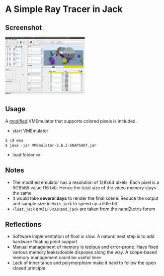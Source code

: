 # A Simple Ray Tracer in Jack

## Screenshot
![Screenshot](screenshot.png "Screenshot")

## Usage

A [modified](https://github.com/qszhu/nand2tetris-emu) VMEmulator that supports colored pixels is included.

* start VMEmulator
```
$ cd emu
$ java -jar VMEmulator-2.6.2-SNAPSHOT.jar
```
* load folder `vm`

## Notes
* The modified emulator has a resolution of 128x64 pixels. Each pixel is a RGB565 value (16 bit). Hence the total size of the video memory stays the same
* It would take **several days** to render the final scene. Reduce the output and sample size in `Main.jack` to speed up a little bit
* `Float.jack` and `LFSR32Rand.jack` are taken from the nand2tetris forum

## Reflections
* Software implementation of float is slow. A natural next step is to add hardware floating point support
* Manual management of memory is tedious and error-prone. Have fixed various memory leaks/double disposes along the way. A scope-based memory management could be useful here
* Lack of inheritance and polymorphism make it hard to follow the open closed principle

